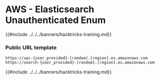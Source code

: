 # AWS - Elasticsearch Unauthenticated Enum

{{#include ../../../banners/hacktricks-training.md}}

### Public URL template

```
https://vpc-{user_provided}-[random].[region].es.amazonaws.com
https://search-{user_provided}-[random].[region].es.amazonaws.com
```

{{#include ../../../banners/hacktricks-training.md}}




